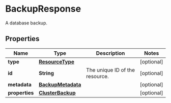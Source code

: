 

# BackupResponse

A database backup.
## Properties

| Name | Type | Description | Notes |
| ------------ | ------------- | ------------- | ------------- |
| **type** | [**ResourceType**](ResourceType.md) |  |  [optional] |
| **id** | **String** | The unique ID of the resource. |  [optional] |
| **metadata** | [**BackupMetadata**](BackupMetadata.md) |  |  [optional] |
| **properties** | [**ClusterBackup**](ClusterBackup.md) |  |  [optional] |


